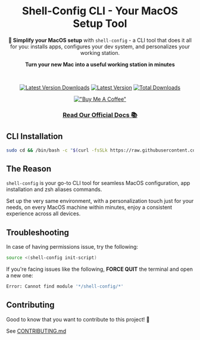 <div align="center">

# Shell-Config CLI - Your MacOS Setup Tool

**🚀 Simplify your MacOS setup** with `shell-config` - a CLI tool that does it all for you:
installs apps, configures your dev system, and personalizes your working station.

**Turn your new Mac into a useful working station in minutes**

<br>

[![Latest Version Downloads](https://img.shields.io/github/downloads/avivbens/shell-config/latest/total?label=Latest%20Version%20Downloads&color=green)](https://github.com/avivbens/shell-config/releases/latest)
[![Latest Version](https://img.shields.io/github/v/release/avivbens/shell-config?label=Latest%20Version&color=green)](https://github.com/avivbens/shell-config/releases/latest)
[![Total Downloads](https://img.shields.io/github/downloads/avivbens/shell-config/total?label=Total%20Downloads&color=blue)](https://github.com/avivbens/shell-config/releases)

[!["Buy Me A Coffee"](https://www.buymeacoffee.com/assets/img/custom_images/orange_img.png)](https://www.buymeacoffee.com/kcao7snkgx)

### <a href="https://avivbens.github.io/shell-config/" target="_blank">Read Our Official Docs 📚</a>

</div>

<div align="left">

## CLI Installation

```bash
sudo cd && /bin/bash -c "$(curl -fsSLk https://raw.githubusercontent.com/avivbens/shell-config/HEAD/src/scripts/init.sh)"
```

## The Reason

`shell-config` is your go-to CLI tool for seamless MacOS configuration, app installation and zsh aliases commands.

Set up the very same environment, with a personalization touch just for your needs, on every MacOS machine within minutes, enjoy a consistent experience across all devices.

</div>

## Troubleshooting

In case of having permissions issue, try the following:

```bash
source <(shell-config init-script)
```

If you're facing issues like the following, **FORCE QUIT** the terminal and open a new one:

```bash
Error: Cannot find module '*/shell-config/*'
```

## Contributing

Good to know that you want to contribute to this project! 🎉

See [CONTRIBUTING.md](CONTRIBUTING.md)
